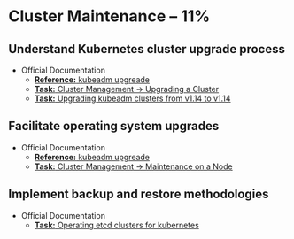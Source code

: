 # Cluster Maintenance – 11%

## Understand Kubernetes cluster upgrade process

- Official Documentation
  - [**Reference:** kubeadm upgreade](https://kubernetes.io/docs/reference/setup-tools/kubeadm/kubeadm-upgrade/)
  - [**Task:** Cluster Management -> Upgrading a Cluster](https://kubernetes.io/docs/tasks/administer-cluster/cluster-management/#upgrading-a-cluster)
  - [**Task:** Upgrading kubeadm clusters from v1.14 to v1.14](https://kubernetes.io/docs/tasks/administer-cluster/kubeadm/kubeadm-upgrade-1-15/)

## Facilitate operating system upgrades

- Official Documentation
  - [**Reference:** kubeadm upgreade](https://kubernetes.io/docs/reference/setup-tools/kubeadm/kubeadm-upgrade/)
  - [**Task:** Cluster Management -> Maintenance on a Node](https://kubernetes.io/docs/tasks/administer-cluster/cluster-management/#maintenance-on-a-node)

## Implement backup and restore methodologies

- Official Documentation
  - [**Task:** Operating etcd clusters for kubernetes](https://kubernetes.io/docs/tasks/administer-cluster/configure-upgrade-etcd/)
  